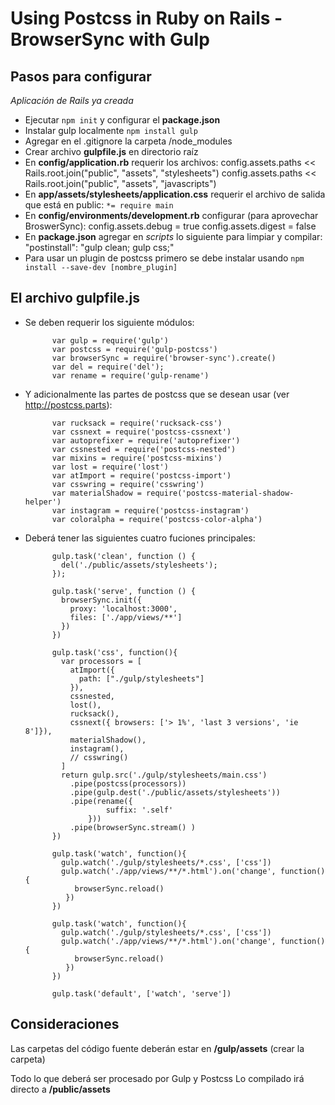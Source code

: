 # Using Postcss in Ruby on Rails - BrowserSync with Gulp

## Pasos para configurar
_Aplicación de Rails ya creada_

- Ejecutar `npm init` y configurar el **package.json**
- Instalar gulp localmente `npm install gulp`
- Agregar en el .gitignore la carpeta /node_modules
- Crear archivo **gulpfile.js** en directorio raíz
- En **config/application.rb** requerir los archivos:
      config.assets.paths << Rails.root.join("public", "assets", "stylesheets")
      config.assets.paths << Rails.root.join("public", "assets", "javascripts")
- En **app/assets/stylesheets/application.css** requerir el archivo de salida que está en public:
`*= require main`
- En **config/environments/development.rb** configurar (para aprovechar BroswerSync):
      config.assets.debug = true
      config.assets.digest = false
- En **package.json** agregar en *scripts* lo siguiente para limpiar y compilar:
      "postinstall": "gulp clean; gulp css;"
- Para usar un plugin de postcss primero se debe instalar usando `npm install --save-dev [nombre_plugin]`

## El archivo gulpfile.js

- Se deben requerir los siguiente módulos:

            var gulp = require('gulp')
            var postcss = require('gulp-postcss')
            var browserSync = require('browser-sync').create()
            var del = require('del');
            var rename = require('gulp-rename')
- Y adicionalmente las partes de postcss que se desean usar (ver http://postcss.parts):

            var rucksack = require('rucksack-css')
            var cssnext = require('postcss-cssnext')
            var autoprefixer = require('autoprefixer')
            var cssnested = require('postcss-nested')
            var mixins = require('postcss-mixins')
            var lost = require('lost')
            var atImport = require('postcss-import')
            var csswring = require('csswring')
            var materialShadow = require('postcss-material-shadow-helper')
            var instagram = require('postcss-instagram')
            var coloralpha = require('postcss-color-alpha')
- Deberá tener las siguientes cuatro fuciones principales:

            gulp.task('clean', function () {
              del('./public/assets/stylesheets');
            });

            gulp.task('serve', function () {
              browserSync.init({
                proxy: 'localhost:3000',
                files: ['./app/views/**']
              })
            })

            gulp.task('css', function(){
              var processors = [
                atImport({
                  path: ["./gulp/stylesheets"]
                }),
                cssnested,
                lost(),
                rucksack(),
                cssnext({ browsers: ['> 1%', 'last 3 versions', 'ie 8']}),
                materialShadow(),
                instagram(),
                // csswring()
              ]
              return gulp.src('./gulp/stylesheets/main.css')
                .pipe(postcss(processors))
                .pipe(gulp.dest('./public/assets/stylesheets'))
                .pipe(rename({
                        suffix: '.self'
                    }))
                .pipe(browserSync.stream() )
            })

            gulp.task('watch', function(){
              gulp.watch('./gulp/stylesheets/*.css', ['css'])
              gulp.watch('./app/views/**/*.html').on('change', function(){
                 browserSync.reload()
               })
            })

            gulp.task('watch', function(){
              gulp.watch('./gulp/stylesheets/*.css', ['css'])
              gulp.watch('./app/views/**/*.html').on('change', function(){
                 browserSync.reload()
               })
            })

            gulp.task('default', ['watch', 'serve'])

## Consideraciones

Las carpetas del código fuente deberán estar en **/gulp/assets** (crear la carpeta)

Todo lo que deberá ser procesado por Gulp y Postcss Lo compilado irá directo a **/public/assets**
